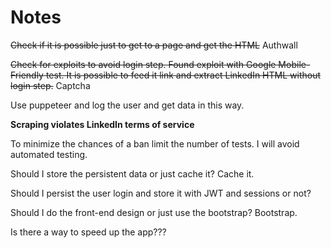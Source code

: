 # Notes

~~Check if it is possible just to get to a page and get the HTML~~ Authwall

~~Check for exploits to avoid login step. Found exploit with Google Mobile-Friendly test. It is possible to feed it link and extract LinkedIn HTML without login step.~~ Captcha

Use puppeteer and log the user and get data in this way.

**Scraping violates LinkedIn terms of service**

To minimize the chances of a ban limit the number of tests. I will avoid automated testing.

Should I store the persistent data or just cache it? Cache it.

Should I persist the user login and store it with JWT and sessions or not? 

Should I do the front-end design or just use the bootstrap? Bootstrap.

Is there a way to speed up the app???
